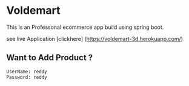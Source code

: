# Voldemart
This is an Professonal ecommerce app build using spring boot.

see live Application [clickhere] (https://voldemart-3d.herokuapp.com/)

## Want to Add Product ?

```bash
UserName: reddy 
Password: reddy
```

